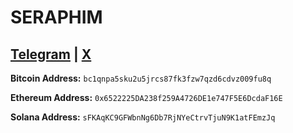# SERAPHIM

## <a href="https://t.me/se2aphim" target="_blank">Telegram</a> | <a href="https://x.com/se2aphim" target="_blank">X</a>   

**Bitcoin Address:**
`bc1qnpa5sku2u5jrcs87fk3fzw7qzd6cdvz009fu8q`

**Ethereum Address:**
`0x6522225DA238f259A4726DE1e747F5E6DcdaF16E`

**Solana Address:**
`sFKAqKC9GFWbnNg6Db7RjNYeCtrvTjuN9K1atFEmzJq`


